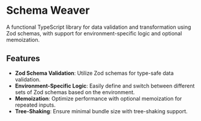 # Schema Weaver

A functional TypeScript library for data validation and transformation using Zod schemas, with support for environment-specific logic and optional memoization.

## Features

- **Zod Schema Validation**: Utilize Zod schemas for type-safe data validation.
- **Environment-Specific Logic**: Easily define and switch between different sets of Zod schemas based on the environment.
- **Memoization**: Optimize performance with optional memoization for repeated inputs.
- **Tree-Shaking**: Ensure minimal bundle size with tree-shaking support.

